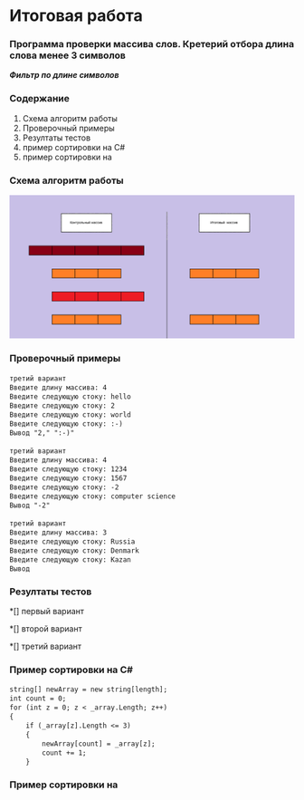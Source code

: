 # Итоговая работа 


### Программа проверки массива слов. Кретерий отбора длина слова менее 3 символов


 ___Фильтр по длине символов___

### Содержание
1.	Схема алгоритм работы
2.	Проверочный примеры
3.  Резултаты тестов
4.	пример сортировки на C#
5.	пример сортировки на 

### Схема алгоритм работы
![](/img/diagr.png)

### Проверочный примеры

```
третий вариант
Введите длину массива: 4
Введите следующую стоку: hello
Введите следующую стоку: 2
Введите следующую стоку: world
Введите следующую стоку: :-)
Вывод "2," ":-)"

третий вариант
Введите длину массива: 4
Введите следующую стоку: 1234
Введите следующую стоку: 1567
Введите следующую стоку: -2
Введите следующую стоку: computer science
Вывод "-2"

третий вариант
Введите длину массива: 3
Введите следующую стоку: Russia
Введите следующую стоку: Denmark
Введите следующую стоку: Kazan
Вывод 
```

### Резултаты тестов

*[]  первый вариант

*[]  второй вариант

*[] третий вариант

### Пример сортировки на C#

    string[] newArray = new string[length];
    int count = 0;
    for (int z = 0; z < _array.Length; z++)
    {
        if (_array[z].Length <= 3)
        {
            newArray[count] = _array[z];
            count += 1;
        }

### Пример сортировки на
